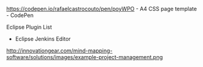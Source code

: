 https://codepen.io/rafaelcastrocouto/pen/poyWPO - A4 CSS page template - CodePen




Eclipse Plugin List
- Eclipse Jenkins Editor

http://innovationgear.com/mind-mapping-software/solutions/images/example-project-management.png